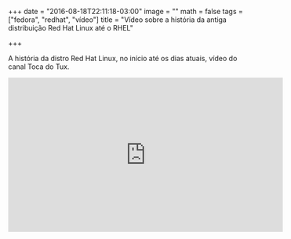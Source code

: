 +++
date = "2016-08-18T22:11:18-03:00"
image = ""
math = false
tags = ["fedora", "redhat", "vídeo"]
title = "Vídeo sobre a história da antiga distribuição Red Hat Linux até o RHEL"

+++

A história da distro Red Hat Linux, no início até os dias atuais, vídeo do canal Toca do Tux.

<iframe width="560" height="315" src="https://www.youtube.com/embed/zr67VlMqsrk" frameborder="0" allowfullscreen></iframe>

